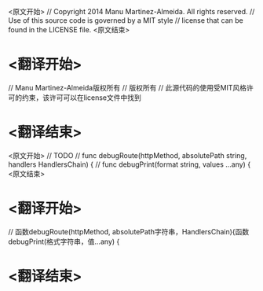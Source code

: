 
<原文开始>
// Copyright 2014 Manu Martinez-Almeida. All rights reserved.
// Use of this source code is governed by a MIT style
// license that can be found in the LICENSE file.
<原文结束>

# <翻译开始>
// Manu Martinez-Almeida版权所有
// 版权所有
// 此源代码的使用受MIT风格许可的约束，该许可可以在license文件中找到
# <翻译结束>


<原文开始>
// TODO
// func debugRoute(httpMethod, absolutePath string, handlers HandlersChain) {
// func debugPrint(format string, values ...any) {
<原文结束>

# <翻译开始>
// 函数debugRoute(httpMethod, absolutePath字符串，HandlersChain){函数debugPrint(格式字符串，值…any) {
# <翻译结束>

